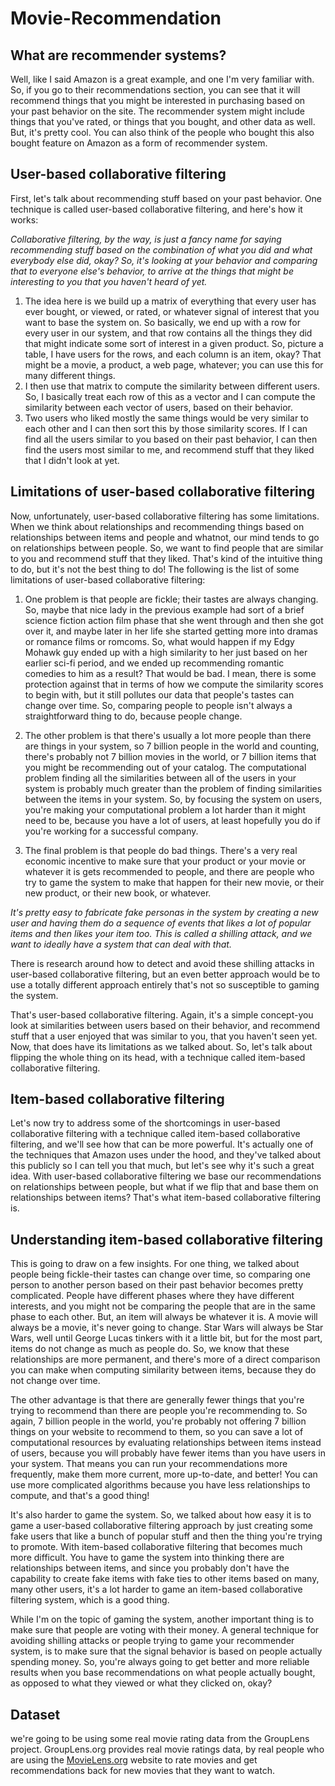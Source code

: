 # Movie-Recommendation

## What are recommender systems? 

Well, like I said Amazon is a great example, and one I'm very familiar with. So, if you go to their recommendations section, you can see that it will recommend things that you might be interested in purchasing based on your past behavior on the site. The recommender system might include things that you've rated, or things that you bought, and other data as well. But, it's pretty cool. You can also think of the people who bought this also bought feature on Amazon as a form of recommender system.

## User-based collaborative filtering 
First, let's talk about recommending stuff based on your past behavior. One technique is called user-based collaborative filtering, and here's how it works: 

*Collaborative filtering, by the way, is just a fancy name for saying recommending stuff based on the combination of what you did and what everybody else did, okay? So, it's looking at your behavior and comparing that to everyone else's behavior, to arrive at the things that might be interesting to you that you haven't heard of yet.*

1. The idea here is we build up a matrix of everything that every user has ever bought, or viewed, or rated, or whatever signal of interest that you want to base the system on. So basically, we end up with a row for every user in our system, and that row contains all the things they did that might indicate some sort of interest in a given product. So, picture a table, I have users for the rows, and each column is an item, okay? That might be a movie, a product, a web page, whatever; you can use this for many different things.
2. I then use that matrix to compute the similarity between different users. So, I basically treat each row of this as a vector and I can compute the similarity between each vector of users, based on their behavior. 
3. Two users who liked mostly the same things would be very similar to each other and I can then sort this by those similarity scores. If I can find all the users similar to you based on their past behavior, I can then find the users most similar to me, and recommend stuff that they liked that I didn't look at yet.

## Limitations of user-based collaborative filtering 

Now, unfortunately, user-based collaborative filtering has some limitations. When we think about relationships and recommending things based on relationships between items and people and whatnot, our mind tends to go on relationships between people. So, we want to find people that are similar to you and recommend stuff that they liked. That's kind of the intuitive thing to do, but it's not the best thing to do! The following is the list of some limitations of user-based collaborative filtering: 

1. One problem is that people are fickle; their tastes are always changing. So, maybe that nice lady in the previous example had sort of a brief science fiction action film phase that she went through and then she got over it, and maybe later in her life she started getting more into dramas or romance films or romcoms. So, what would happen if my Edgy Mohawk guy ended up with a high similarity to her just based on her earlier sci-fi period, and we ended up recommending romantic comedies to him as a result? That would be bad. I mean, there is some protection against that in terms of how we compute the similarity scores to begin with, but it still pollutes our data that people's tastes can change over time. So, comparing people to people isn't always a straightforward thing to do, because people change.

2. The other problem is that there's usually a lot more people than there are things in your system, so 7 billion people in the world and counting, there's probably not 7 billion movies in the world, or 7 billion items that you might be recommending out of your catalog. The computational problem finding all the similarities between all of the users in your system is probably much greater than the problem of finding similarities between the items in your system. So, by focusing the system on users, you're making your computational problem a lot harder than it might need to be, because you have a lot of users, at least hopefully you do if you're working for a successful company. 

3. The final problem is that people do bad things. There's a very real economic incentive to make sure that your product or your movie or whatever it is gets recommended to people, and there are people who try to game the system to make that happen for their new movie, or their new product, or their new book, or whatever.

*It's pretty easy to fabricate fake personas in the system by creating a new user and having them do a sequence of events that likes a lot of popular items and then likes your item too. This is called a shilling attack, and we want to ideally have a system that can deal with that.*

There is research around how to detect and avoid these shilling attacks in user-based collaborative filtering, but an even better approach would be to use a totally different approach entirely that's not so susceptible to gaming the system.   

That's user-based collaborative filtering. Again, it's a simple concept-you look at similarities between users based on their behavior, and recommend stuff that a user enjoyed that was similar to you, that you haven't seen yet. Now, that does have its limitations as we talked about. So, let's talk about flipping the whole thing on its head, with a technique called item-based collaborative filtering.

## Item-based collaborative filtering

Let's now try to address some of the shortcomings in user-based collaborative filtering with a technique called item-based collaborative filtering, and we'll see how that can be more powerful. It's actually one of the techniques that Amazon uses under the hood, and they've talked about this publicly so I can tell you that much, but let's see why it's such a great idea. With user-based collaborative filtering we base our recommendations on relationships between people, but what if we flip that and base them on relationships between items? That's what item-based collaborative filtering is.

## Understanding item-based collaborative filtering 
This is going to draw on a few insights. For one thing, we talked about people being fickle-their tastes can change over time, so comparing one person to another person based on their past behavior becomes pretty complicated. People have different phases where they have different interests, and you might not be comparing the people that are in the same phase to each other. But, an item will always be whatever it is. A movie will always be a movie, it's never going to change. Star Wars will always be Star Wars, well until George Lucas tinkers with it a little bit, but for the most part, items do not change as much as people do. So, we know that these relationships are more permanent, and there's more of a direct comparison you can make when computing similarity between items, because they do not change over time. 

The other advantage is that there are generally fewer things that you're trying to recommend than there are people you're recommending to. So again, 7 billion people in the world, you're probably not offering 7 billion things on your website to recommend to them, so you can save a lot of computational resources by evaluating relationships between items instead of users, because you will probably have fewer items than you have users in your system. That means you can run your recommendations more frequently, make them more current, more up-to-date, and better! You can use more complicated algorithms because you have less relationships to compute, and that's a good thing!

It's also harder to game the system. So, we talked about how easy it is to game a user-based collaborative filtering approach by just creating some fake users that like a bunch of popular stuff and then the thing you're trying to promote. With item-based collaborative filtering that becomes much more difficult. You have to game the system into thinking there are relationships between items, and since you probably don't have the capability to create fake items with fake ties to other items based on many, many other users, it's a lot harder to game an item-based collaborative filtering system, which is a good thing. 

While I'm on the topic of gaming the system, another important thing is to make sure that people are voting with their money. A general technique for avoiding shilling attacks or people trying to game your recommender system, is to make sure that the signal behavior is based on people actually spending money. So, you're always going to get better and more reliable results when you base recommendations on what people actually bought, as opposed to what they viewed or what they clicked on, okay?

## Dataset

we're going to be using some real movie rating data from the GroupLens project. GroupLens.org provides real movie ratings data, by real people who are using the [MovieLens.org](https://movielens.org/) website to rate movies and get recommendations back for new movies that they want to watch.




